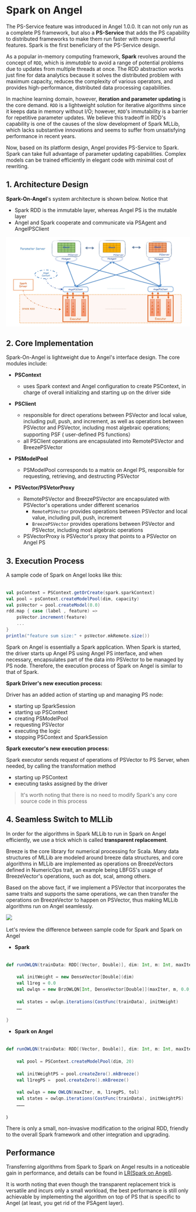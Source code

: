 # Spark on Angel

The PS-Service feature was introduced in Angel 1.0.0. It can not only run as a complete PS framework, but also a **PS-Service** that adds the PS capability to distributed frameworks to make them run faster with more powerful features. Spark is the first beneficiary of the PS-Service design. 

As a popular in-memory computing framework, **Spark** revolves around the concept of `RDD`, which is *immutable* to avoid a range of potential problems due to updates from multiple threads at once. The RDD abstraction works just fine for data analytics because it solves the distributed problem with maximum capacity, reduces the complexity of various operators, and provides high-performance, distributed data processing capabilities. 

In machine learning domain, however, **iteration and parameter updating** is the core demand. `RDD` is a lightweight solution for iterative algorithms since it keeps data in memory without I/O; however, `RDD`'s immutability is a barrier for repetitive parameter updates. We believe this tradeoff in RDD's capability is one of the causes of the slow development of Spark MLLib, which lacks substantive innovations and seems to suffer from unsatisfying performance in recent years. 

Now, based on its platform design, Angel provides PS-Service to Spark. Spark can  take full advantage of parameter updating capabilities. Complex models can be trained efficiently in elegant code with minimal cost of rewriting.     

## 1. Architecture Design 

**Spark-On-Angel**'s system architecture is shown below. Notice that

* Spark RDD is the immutable layer, whereas Angel PS is the mutable layer
* Angel and Spark cooperate and communicate via PSAgent and AngelPSClient

![](../img/spark_on_angel_architecture.png)

## 2. Core Implementation

Spark-On-Angel is lightweight due to Angel's interface design. The core modules include:

* **PSContext**
	* uses Spark context and Angel configuration to create PSContext, in charge of overall initializing and starting up on the driver side

* **PSClient**
	* responsible for direct operations between PSVector and local value, including pull, push, and increment, as well as operations between PSVector and PSVector, including most algebraic operations; supporting PSF ( user-defined PS functions）
	* all PSClient operations are encapsulated into RemotePSVector and BreezePSVector

* **PSModelPool**
	* PSModelPool corresponds to a matrix on Angel PS, responsible for requesting, retrieving, and destructing PSVector 

* **PSVector/PSVetorProxy**
	* RemotePSVector and BreezePSVector are encapsulated with PSVector's operations under different scenarios
		* `RemotePSVector` provides operations between PSVector and local value, including pull, push, increment
		* `BreezePSVector` provides operations between PSVector and PSVector, including most algebraic operations
	* PSVectorProxy is PSVector's proxy that points to a PSVector on Angel PS



## 3. Execution Process

A sample code of Spark on Angel looks like this:

```Scala

val psContext = PSContext.getOrCreate(spark.sparkContext)
val pool = psContext.createModelPool(dim, capacity)
val psVector = pool.createModel(0.0)
rdd.map { case (label , feature) =>
  	psVector.increment(feature)
  	...
}
println("feature sum size:" + psVector.mkRemote.size())
```

Spark on Angel is essentially a Spark application. When Spark is started, the driver starts up Angel PS using Angel PS interface, and when necessary, encapsulates part of the data into PSVector to be managed by PS node. Therefore, the execution process of Spark on Angel is similar to that of Spark. 

**Spark Driver's new execution process:**

Driver has an added action of starting up and managing PS node:

- starting up SparkSession
- starting up PSContext
- creating PSModelPool
- requesting PSVector
- executing the logic 
- stopping PSContext and SparkSession

**Spark executor's new execution process:**

Spark executor sends request of operations of PSVector to PS Server, when needed, by calling the transformation method 

- starting up PSContext
- executing tasks assigned by the driver

> It's worth noting that there is no need to modify Spark's any core source code in this process

## 4. Seamless Switch to MLLib

In order for the algorithms in Spark MLLib to run in Spark on Angel efficiently, we use a trick which is called **transparent replacement**.

Breeze is the core library for numerical processing for Scala. Many data structures of MLLib are modeled around breeze data structures, and core algorithms in MLLib are implemented as operations on BreezeVectors defined in NumericOps trait, an example being LBFGS's usage of BreezeVector's operations, such as dot, scal, among others.

Based on the above fact, if we implement a PSVector that incorporates the same traits and supports the same operations, we can then transfer the operations on BreezeVector to happen on PSVector, thus making MLLib algorithms run on Angel seamlessly.   

![](../img/spark_on_angel_vector.png)


Let's review the difference between sample code for Spark and Spark on Angel

* **Spark**

```Scala

def runOWLQN(trainData: RDD[(Vector, Double)], dim: Int, m: Int, maxIter: Int): Unit = {

    val initWeight = new DenseVector[Double](dim)
    val l1reg = 0.0
    val owlqn = new BrzOWLQN[Int, DenseVector[Double]](maxIter, m, 0.0, 1e-5)

    val states = owlqn.iterations(CostFunc(trainData), initWeight)
    ……

}
```

* **Spark on Angel**

```Scala

def runOWLQN(trainData: RDD[(Vector, Double)], dim: Int, m: Int, maxIter: Int): Unit = {

    val pool = PSContext.createModelPool(dim, 20)

    val initWeightPS = pool.createZero().mkBreeze()
    val l1regPS =  pool.createZero().mkBreeze()

    val owlqn = new OWLQN(maxIter, m, l1regPS, tol)
    val states = owlqn.iterations(CostFunc(trainData), initWeightPS)
    ………

｝
```

There is only a small, non-invasive modification to the original RDD, friendly to the overall Spark framework and other integration and upgrading.

## Performance

Transferring algorithms from Spark to Spark on Angel results in a noticeable gain in performance, and details can be found in [LR(Spark on Angel)](../algo/spark_on_angel_optimizer_en.md). 

It is worth noting that even though the transparent replacement trick is versatile and incurs only a small workload, the best performance is still only achievable by implementing the algorithm on top of PS that is specific to Angel (at least, you get rid of the PSAgent layer). 
